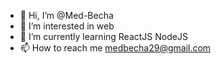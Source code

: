 - 👋 Hi, I’m @Med-Becha
- 👀 I’m interested in web
- 🌱 I’m currently learning ReactJS NodeJS
- 📫 How to reach me medbecha29@gmail.com

<!---
Med-Becha/Med-Becha is a ✨ special ✨ repository because its `README.md` (this file) appears on your GitHub profile.
You can click the Preview link to take a look at your changes.
--->
